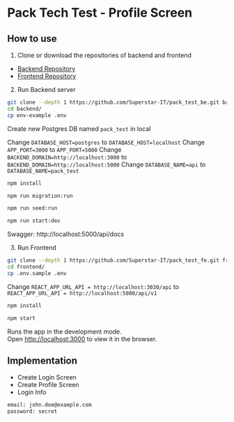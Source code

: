 # Pack Tech Test - Profile Screen

## How to use

1. Clone or download the repositories of backend and frontend
- [Backend Repository](https://github.com/Superstar-IT/pack_test_be.git)
- [Frontend Repository](https://github.com/Superstar-IT/pack_test_fe.git)

2. Run Backend server
```bash
git clone --depth 1 https://github.com/Superstar-IT/pack_test_be.git backend
cd backend/
cp env-example .env
```
Create new Postgres DB named `pack_test` in local

Change `DATABASE_HOST=postgres` to `DATABASE_HOST=localhost`
Change `APP_PORT=3000` to `APP_PORT=5000`
Change `BACKEND_DOMAIN=http://localhost:3000` to `BACKEND_DOMAIN=http://localhost:5000`
Change `DATABASE_NAME=api` to `DATABASE_NAME=pack_test`

```bash
npm install

npm run migration:run

npm run seed:run

npm run start:dev
```

Swagger: http://localhost:5000/api/docs

3. Run Frontend
```bash
git clone --depth 1 https://github.com/Superstar-IT/pack_test_fe.git frontend
cd frontend/
cp .env.sample .env
```

Change `REACT_APP_URL_API = http://localhost:3030/api` to `REACT_APP_URL_API = http://localhost:5000/api/v1`

```bash
npm install

npm start
```

Runs the app in the development mode.<br />
Open [http://localhost:3000](http://localhost:3000) to view it in the browser.

## Implementation
- Create Login Screen
- Create Profile Screen
- Login Info
```bash
email: john.doe@example.com
password: secret
```